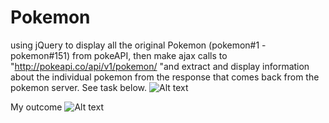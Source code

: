 # Pokemon
using jQuery to display all the original Pokemon (pokemon#1 - pokemon#151) from pokeAPI, then make ajax calls to "http://pokeapi.co/api/v1/pokemon/ "and extract and display information about the individual pokemon from the response that comes back from the pokemon server. See task below.
![Alt text](https://raw.github.com/kevinbundi/Pokemon/master/Capture.jpg)

My outcome
![Alt text](https://raw.github.com/kevinbundi/Pokemon/master/Capture_2.PNG) 
